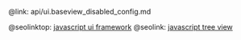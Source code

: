 @link: api/ui.baseview_disabled_config.md

@seolinktop: [javascript ui framework](https://webix.com)
@seolink: [javascript tree view](https://webix.com/widget/tree/)